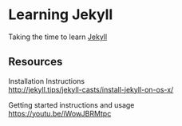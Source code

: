 # Learning Jekyll

Taking the time to learn [Jekyll][1]

## Resources

Installation Instructions  
http://jekyll.tips/jekyll-casts/install-jekyll-on-os-x/

Getting started instructions and usage  
https://youtu.be/iWowJBRMtpc

[1]:https://jekyllrb.com/
